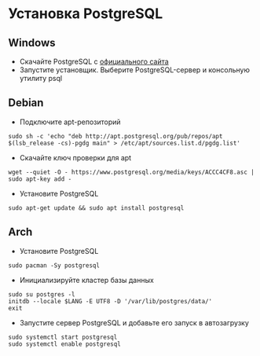 # Установка PostgreSQL
## Windows
* Скачайте PostgreSQL с [официального сайта](https://www.enterprisedb.com/downloads/postgres-postgresql-downloads)
* Запустите установщик. Выберите PostgreSQL-сервер и консольную утилиту psql
## Debian
* Подключите apt-репозиторий
```
sudo sh -c 'echo "deb http://apt.postgresql.org/pub/repos/apt $(lsb_release -cs)-pgdg main" > /etc/apt/sources.list.d/pgdg.list'
```
* Скачайте ключ проверки для apt
```
wget --quiet -O - https://www.postgresql.org/media/keys/ACCC4CF8.asc | sudo apt-key add -
```
* Установите PostgreSQL
```
sudo apt-get update && sudo apt install postgresql
```
## Arch
* Установите PostgreSQL
```
sudo pacman -Sy postgresql
```
* Инициализируйте кластер базы данных
```
sudo su postgres -l
initdb --locale $LANG -E UTF8 -D '/var/lib/postgres/data/'
exit
```
* Запустите сервер PostgreSQL и добавьте его запуск в автозагрузку
```
sudo systemctl start postgresql
sudo systemctl enable postgresql
```